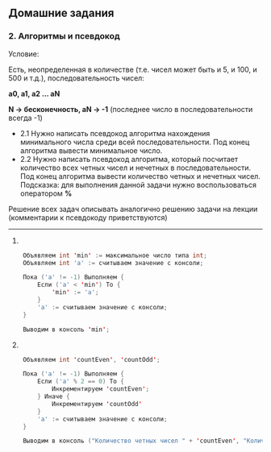 ## Домашние задания

### 2. Алгоритмы и псевдокод

Условие:

Есть, неопределенная в количестве (т.е. чисел может быть и 5, и 100, и 500 и т.д.), последовательность чисел:

**а0, а1, а2 ... аN**

**N -> бесконечность, aN -> -1** (последнее число в последовательности всегда -1)

* 2.1 Нужно написать псевдокод алгоритма нахождения минимального числа среди всей последовательности. Под конец алгоритма вывести минимальное число.
* 2.2 Нужно написать псевдокод алгоритма, который посчитает количество всех четных чисел и нечетных в последовательности. Под конец алгоритма вывести количество четных и нечетных чисел. Подсказка: для выполнения данной задачи нужно воспользоваться оператором **%**

Решение всех задач описывать аналогично решению задачи на лекции (комментарии к псевдокоду приветствуются)

------------------------------------------------------------------------------------------------------------------------------------------------------------------------------------
1)

```JAVA
	Объявляем int 'min' := максимальное число типа int;
	Объявляем int 'a' := cчитываем значение с консоли;

	Пока ('a' != -1) Выполняем {
		Если ('a' < 'min') То {
			'min' := 'a';
		}
		'a' := cчитываем значение с консоли;
	}

	Выводим в консоль 'min';
```
2)

```JAVA
	Объявляем int 'countEven', 'countOdd';

	Пока ('a' != -1) Выполняем {
		Если ('a' % 2 == 0) То {
			Инкрементируем 'countEven';
		} Иначе {
			Инкрементируем 'countOdd'
		}
		'a' := cчитываем значение с консоли;
	}

	Выводим в консоль ("Количество четных чисел " + 'countEven', "Количество нечетных чисел " + 'countOdd');
```